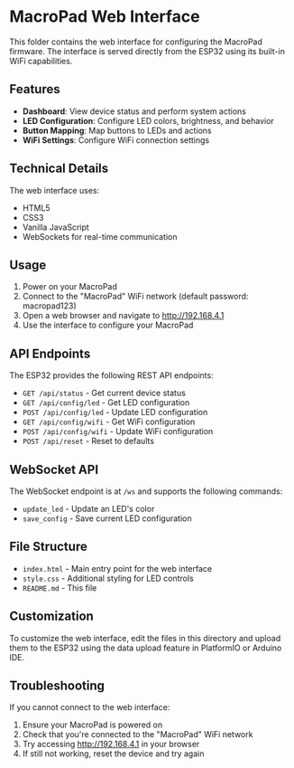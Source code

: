 # MacroPad Web Interface

This folder contains the web interface for configuring the MacroPad firmware. The interface is served directly from the ESP32 using its built-in WiFi capabilities.

## Features

- **Dashboard**: View device status and perform system actions
- **LED Configuration**: Configure LED colors, brightness, and behavior
- **Button Mapping**: Map buttons to LEDs and actions
- **WiFi Settings**: Configure WiFi connection settings

## Technical Details

The web interface uses:
- HTML5
- CSS3
- Vanilla JavaScript
- WebSockets for real-time communication

## Usage

1. Power on your MacroPad
2. Connect to the "MacroPad" WiFi network (default password: macropad123)
3. Open a web browser and navigate to http://192.168.4.1
4. Use the interface to configure your MacroPad

## API Endpoints

The ESP32 provides the following REST API endpoints:

- `GET /api/status` - Get current device status
- `GET /api/config/led` - Get LED configuration
- `POST /api/config/led` - Update LED configuration
- `GET /api/config/wifi` - Get WiFi configuration
- `POST /api/config/wifi` - Update WiFi configuration
- `POST /api/reset` - Reset to defaults

## WebSocket API

The WebSocket endpoint is at `/ws` and supports the following commands:

- `update_led` - Update an LED's color
- `save_config` - Save current LED configuration

## File Structure

- `index.html` - Main entry point for the web interface
- `style.css` - Additional styling for LED controls
- `README.md` - This file

## Customization

To customize the web interface, edit the files in this directory and upload them to the ESP32 using the data upload feature in PlatformIO or Arduino IDE.

## Troubleshooting

If you cannot connect to the web interface:
1. Ensure your MacroPad is powered on
2. Check that you're connected to the "MacroPad" WiFi network
3. Try accessing http://192.168.4.1 in your browser
4. If still not working, reset the device and try again 